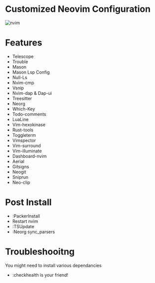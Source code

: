 # Customized Neovim Configuration

![nvim](/preview.png?raw=true)

# Features
- Telescope
- Trouble
- Mason
- Mason Lsp Config
- Null-Ls
- Nvim-cmp
- Vsnip
- Nvim-dap & Dap-ui
- Treesitter
- Neorg
- Which-Key
- Todo-comments
- LuaLine
- Vim-hexokinase
- Rust-tools
- Toggleterm
- Vimspector
- Vim-surround
- Vim-illuminate
- Dashboard-nvim
- Aerial
- Gitsigns
- Neogit
- Sniprun
- Neo-clip


# Post Install
- :PackerInstall
- Restart nvim
- :TSUpdate
- :Neorg sync_parsers

# Troubleshooitng
You might need to install various dependancies
- :checkhealth is your friend!
